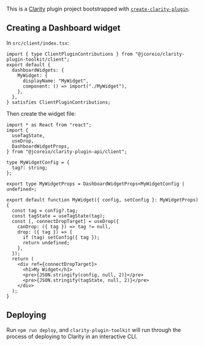 This is a [Clarity](https://www.jcore.io/clarity) plugin project bootstrapped with [`create-clarity-plugin`](https://github.com/jcoreio/clarity-plugin-toolkit/tree/master/packages/create-clarity-plugin).

## Creating a Dashboard widget

In `src/client/index.tsx`:

```tsx
import { type ClientPluginContributions } from "@jcoreio/clarity-plugin-toolkit/client";
export default {
  dashboardWidgets: {
    MyWidget: {
      displayName: "MyWidget",
      component: () => import("./MyWidget"),
    },
  },
} satisfies ClientPluginContributions;
```

Then create the widget file:

```tsx
import * as React from "react";
import {
  useTagState,
  useDrop,
  DashboardWidgetProps,
} from "@jcoreio/clarity-plugin-api/client";

type MyWidgetConfig = {
  tag?: string;
};

export type MyWidgetProps = DashboardWidgetProps<MyWidgetConfig | undefined>;

export default function MyWidget({ config, setConfig }: MyWidgetProps) {
  const tag = config?.tag;
  const tagState = useTagState(tag);
  const [, connectDropTarget] = useDrop({
    canDrop: ({ tag }) => tag != null,
    drop: ({ tag }) => {
      if (tag) setConfig({ tag });
      return undefined;
    },
  });
  return (
    <div ref={connectDropTarget}>
      <h1>My Widget</h1>
      <pre>{JSON.stringify(config, null, 2)}</pre>
      <pre>{JSON.stringify(tagState, null, 2)}</pre>
    </div>
  );
}
```

## Deploying

Run `npm run deploy`, and `clarity-plugin-toolkit` will run through the process of deploying to
Clarity in an interactive CLI.
